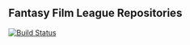 Fantasy Film League Repositories
---

[![Build Status](https://travis-ci.org/fantasyfilmleague/ffl-repositories.svg?branch=master)](https://travis-ci.org/fantasyfilmleague/ffl-repositories)
